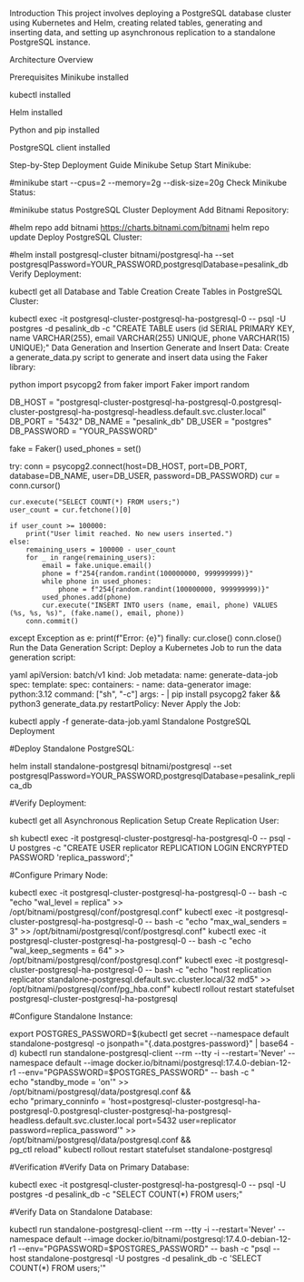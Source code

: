 Introduction
This project involves deploying a PostgreSQL database cluster using Kubernetes and Helm, creating related tables, generating and inserting data, and setting up asynchronous replication to a standalone PostgreSQL instance.

Architecture Overview

Prerequisites
Minikube installed

kubectl installed

Helm installed

Python and pip installed

PostgreSQL client installed

Step-by-Step Deployment Guide
Minikube Setup
Start Minikube:


#minikube start --cpus=2 --memory=2g --disk-size=20g
Check Minikube Status:

#minikube status
PostgreSQL Cluster Deployment
Add Bitnami Repository:

#helm repo add bitnami https://charts.bitnami.com/bitnami
helm repo update
Deploy PostgreSQL Cluster:

#helm install postgresql-cluster bitnami/postgresql-ha --set postgresqlPassword=YOUR_PASSWORD,postgresqlDatabase=pesalink_db
Verify Deployment:


kubectl get all
Database and Table Creation
Create Tables in PostgreSQL Cluster:

kubectl exec -it postgresql-cluster-postgresql-ha-postgresql-0 -- psql -U postgres -d pesalink_db -c "CREATE TABLE users (id SERIAL PRIMARY KEY, name VARCHAR(255), email VARCHAR(255) UNIQUE, phone VARCHAR(15) UNIQUE);"
Data Generation and Insertion
Generate and Insert Data: Create a generate_data.py script to generate and insert data using the Faker library:

python
import psycopg2
from faker import Faker
import random

DB_HOST = "postgresql-cluster-postgresql-ha-postgresql-0.postgresql-cluster-postgresql-ha-postgresql-headless.default.svc.cluster.local"
DB_PORT = "5432"
DB_NAME = "pesalink_db"
DB_USER = "postgres"
DB_PASSWORD = "YOUR_PASSWORD"

fake = Faker()
used_phones = set()

try:
    conn = psycopg2.connect(host=DB_HOST, port=DB_PORT, database=DB_NAME, user=DB_USER, password=DB_PASSWORD)
    cur = conn.cursor()

    cur.execute("SELECT COUNT(*) FROM users;")
    user_count = cur.fetchone()[0]

    if user_count >= 100000:
        print("User limit reached. No new users inserted.")
    else:
        remaining_users = 100000 - user_count
        for _ in range(remaining_users):
            email = fake.unique.email()
            phone = f"254{random.randint(100000000, 999999999)}"
            while phone in used_phones:
                phone = f"254{random.randint(100000000, 999999999)}"
            used_phones.add(phone)
            cur.execute("INSERT INTO users (name, email, phone) VALUES (%s, %s, %s)", (fake.name(), email, phone))
        conn.commit()
except Exception as e:
    print(f"Error: {e}")
finally:
    cur.close()
    conn.close()
Run the Data Generation Script: Deploy a Kubernetes Job to run the data generation script:

yaml
apiVersion: batch/v1
kind: Job
metadata:
  name: generate-data-job
spec:
  template:
    spec:
      containers:
      - name: data-generator
        image: python:3.12
        command: ["sh", "-c"]
        args:
          - |
            pip install psycopg2 faker &&
            python3 generate_data.py
      restartPolicy: Never
Apply the Job:

kubectl apply -f generate-data-job.yaml
Standalone PostgreSQL Deployment

#Deploy Standalone PostgreSQL:

helm install standalone-postgresql bitnami/postgresql --set postgresqlPassword=YOUR_PASSWORD,postgresqlDatabase=pesalink_replica_db

#Verify Deployment:

kubectl get all
Asynchronous Replication Setup
Create Replication User:

sh
kubectl exec -it postgresql-cluster-postgresql-ha-postgresql-0 -- psql -U postgres -c "CREATE USER replicator REPLICATION LOGIN ENCRYPTED PASSWORD 'replica_password';"

#Configure Primary Node:

kubectl exec -it postgresql-cluster-postgresql-ha-postgresql-0 -- bash -c "echo \"wal_level = replica\" >> /opt/bitnami/postgresql/conf/postgresql.conf"
kubectl exec -it postgresql-cluster-postgresql-ha-postgresql-0 -- bash -c "echo \"max_wal_senders = 3\" >> /opt/bitnami/postgresql/conf/postgresql.conf"
kubectl exec -it postgresql-cluster-postgresql-ha-postgresql-0 -- bash -c "echo \"wal_keep_segments = 64\" >> /opt/bitnami/postgresql/conf/postgresql.conf"
kubectl exec -it postgresql-cluster-postgresql-ha-postgresql-0 -- bash -c "echo \"host replication replicator standalone-postgresql.default.svc.cluster.local/32 md5\" >> /opt/bitnami/postgresql/conf/pg_hba.conf"
kubectl rollout restart statefulset postgresql-cluster-postgresql-ha-postgresql

#Configure Standalone Instance:


export POSTGRES_PASSWORD=$(kubectl get secret --namespace default standalone-postgresql -o jsonpath="{.data.postgres-password}" | base64 -d)
kubectl run standalone-postgresql-client --rm --tty -i --restart='Never' --namespace default --image docker.io/bitnami/postgresql:17.4.0-debian-12-r1 --env="PGPASSWORD=$POSTGRES_PASSWORD" -- bash -c "\
echo \"standby_mode = 'on'\" >> /opt/bitnami/postgresql/data/postgresql.conf && \
echo \"primary_conninfo = 'host=postgresql-cluster-postgresql-ha-postgresql-0.postgresql-cluster-postgresql-ha-postgresql-headless.default.svc.cluster.local port=5432 user=replicator password=replica_password'\" >> /opt/bitnami/postgresql/data/postgresql.conf && \
pg_ctl reload"
kubectl rollout restart statefulset standalone-postgresql

#Verification
#Verify Data on Primary Database:


kubectl exec -it postgresql-cluster-postgresql-ha-postgresql-0 -- psql -U postgres -d pesalink_db -c "SELECT COUNT(*) FROM users;"

#Verify Data on Standalone Database:

kubectl run standalone-postgresql-client --rm --tty -i --restart='Never' --namespace default --image docker.io/bitnami/postgresql:17.4.0-debian-12-r1 --env="PGPASSWORD=$POSTGRES_PASSWORD" -- bash -c "psql --host standalone-postgresql -U postgres -d pesalink_db -c 'SELECT COUNT(*) FROM users;'"